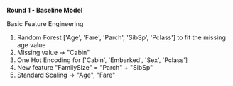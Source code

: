 **Round 1 - Baseline Model**

Basic Feature Engineering
1. Random Forest ['Age', 'Fare', 'Parch', 'SibSp', 'Pclass'] to fit the missing age value
2. Missing value -> "Cabin"
3. One Hot Encoding for ['Cabin', 'Embarked', 'Sex', 'Pclass']
4. New feature "FamilySize" = "Parch" + "SibSp"
5. Standard Scaling -> "Age", "Fare"